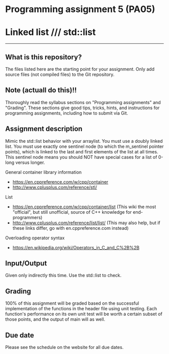 Programming assignment 5 (PA05)
==============================

# Linked list /// std::list 

---

## What is this repository?
The files listed here are the starting point for your assignment. 
Only add source files (not compiled files) to the Git repository.

## Note (actuall do this)!!
Thoroughly read the syllabus sections on "Programming assignments" and "Grading".
These sections give good tips, tricks, hints, and instructions for programming assignments, including how to submit via Git.

## Assignment description
Mimic the std::list behavior with your arraylist.
You must use a doubly linked list.
You must use exactly one sentinel node (to which the m_sentinel pointer points), which is linked to the last and first elements of the list at all times.
This sentinel node means you should NOT have special cases for a list of 0-long versus longer.

General container library information
* https://en.cppreference.com/w/cpp/container
* http://www.cplusplus.com/reference/stl/

List
* https://en.cppreference.com/w/cpp/container/list (This wiki the most "official", but still unofficial, source of C++ knowledge for end-programmers)
* http://www.cplusplus.com/reference/list/list/ (This may also help, but if these links differ, go with en.cppreference.com instead)

Overloading operator syntax
* https://en.wikipedia.org/wiki/Operators_in_C_and_C%2B%2B

## Input/Output
Given only indirectly this time.
Use the std::list to check.

## Grading
100% of this assignment will be graded based on the successful implementation of the functions in the header file using unit testing.
Each function's performance on its own unit test will be worth a certain subset of those points, and the output of main will as well.

## Due date
Please see the schedule on the website for all due dates.

